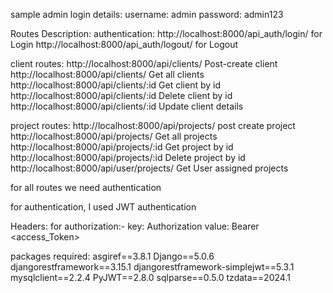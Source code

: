 sample admin login details:	
username: admin	
password: admin123	

Routes Description:
authentication:
  http://localhost:8000/api_auth/login/ for Login 
  http://localhost:8000/api_auth/logout/ for Logout

client routes:
  http://localhost:8000/api/clients/  Post-create client
  http://localhost:8000/api/clients/  Get all clients
  http://localhost:8000/api/clients/:id  Get client by id
  http://localhost:8000/api/clients/:id  Delete client by id
  http://localhost:8000/api/clients/:id  Update client details
  
project routes:
  http://localhost:8000/api/projects/  post create project
  http://localhost:8000/api/projects/  Get all projects
  http://localhost:8000/api/projects/:id  Get project by id
  http://localhost:8000/api/projects/:id  Delete project by id
  http://localhost:8000/api/user/projects/ Get User assigned projects


for all routes we need authentication

for authentication, I used JWT authentication 


Headers:
for authorization:-
  key: Authorization
  value: Bearer <access_Token>
  
packages required:
asgiref==3.8.1
Django==5.0.6
djangorestframework==3.15.1
djangorestframework-simplejwt==5.3.1
mysqlclient==2.2.4
PyJWT==2.8.0
sqlparse==0.5.0
tzdata==2024.1

